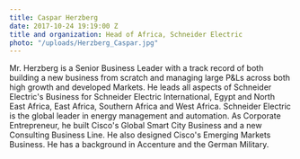 ```yaml
---
title: Caspar Herzberg
date: 2017-10-24 19:19:00 Z
title and organization: Head of Africa, Schneider Electric
photo: "/uploads/Herzberg_Caspar.jpg"
---
```


Mr. Herzberg is a Senior Business Leader with a track record of both building a new business from scratch and managing large P&Ls across both high growth and developed Markets. He leads all aspects of Schneider Electric's Business for Schneider Electric International, Egypt and North East Africa, East Africa, Southern Africa and West Africa. Schneider Electric is the global leader in energy management and automation. As Corporate Entrepreneur, he built Cisco's Global Smart City Business and a new Consulting Business Line. He also designed Cisco's Emerging Markets Business. He has a background in Accenture and the German Military.